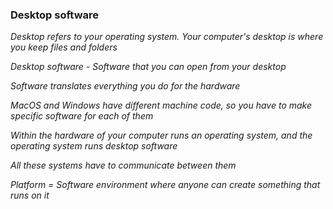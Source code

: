 ### Desktop software

_Desktop refers to your operating system. Your computer's desktop is where you keep files and folders_

_Desktop software - Software that you can open from your desktop_

_Software translates everything you do for the hardware_

_MacOS and Windows have different machine code, so you have to make specific software for each of them_

_Within the hardware of your computer runs an operating system, and the operating system runs desktop software_

_All these systems have to communicate between them_

_Platform = Software environment where anyone can create something that runs on it_

